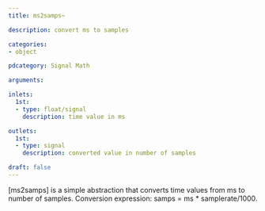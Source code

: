 ```yaml
---
title: ms2samps~

description: convert ms to samples

categories:
- object

pdcategory: Signal Math

arguments:

inlets:
  1st:
  - type: float/signal
    description: time value in ms

outlets:
  1st:
  - type: signal
    description: converted value in number of samples

draft: false
---
```


[ms2samps] is a simple abstraction that converts time values from ms to number of samples. 
Conversion expression: samps = ms * samplerate/1000.
